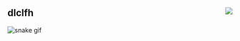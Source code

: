 <div align="">
  
    
<a href = "https://www.acmicpc.net/user/dlclfh">
    <img align="right" p-5 src="http://mazandi.herokuapp.com/api?handle=dlclfh&theme=warm">
 </a>
    
## dlclfh


</div> 

![snake gif](https://github.com/dlclfh0404/dlclfh0404/blob/output/github-contribution-grid-snake.gif)
    

